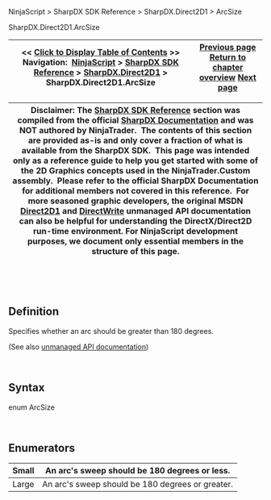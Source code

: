 ﻿


NinjaScript \> SharpDX SDK Reference \> SharpDX.Direct2D1 \> ArcSize






















SharpDX.Direct2D1\.ArcSize







| \<\< [Click to Display Table of Contents](sharpdx_direct2d1_arcsize.md) \>\> **Navigation:**     [NinjaScript](ninjascript.md) \> [SharpDX SDK Reference](sharpdx_sdk_reference.md) \> [SharpDX.Direct2D1](sharpdx_direct2d1.md) \> SharpDX.Direct2D1\.ArcSize | [Previous page](sharpdx_direct2d1_arcsegment.md) [Return to chapter overview](sharpdx_direct2d1.md) [Next page](sharpdx_direct2d1_brush.md) |
| --- | --- |













| Disclaimer: The [SharpDX SDK Reference](sharpdx_sdk_reference.md) section was compiled from the official [SharpDX Documentation](http://sharpdx.org/) and was NOT authored by NinjaTrader.  The contents of this section are provided as\-is and only cover a fraction of what is available from the SharpDX SDK.  This page was intended only as a reference guide to help you get started with some of the 2D Graphics concepts used in the NinjaTrader.Custom assembly.  Please refer to the official SharpDX Documentation for additional members not covered in this reference.  For more seasoned graphic developers, the original MSDN [Direct2D1](https://msdn.microsoft.com/en-us/library/windows/desktop/dd370990.aspx) and [DirectWrite](https://msdn.microsoft.com/en-us/library/windows/desktop/dd368038.aspx) unmanaged API documentation can also be helpful for understanding the DirectX/Direct2D run\-time environment. For NinjaScript development purposes, we document only essential members in the structure of this page. |
| --- |



 


 


## Definition


Specifies whether an arc should be greater than 180 degrees.


(See also [unmanaged API documentation](http://msdn.microsoft.com/en-us/library/dd368068.aspx))


 


## Syntax


enum ArcSize


 


## Enumerators




| Small | An arc's sweep should be 180 degrees or less. |
| --- | --- |
| Large | An arc's sweep should be 180 degrees or greater. |









